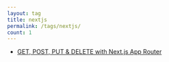 ```yaml
---
layout: tag
title: nextjs
permalink: /tags/nextjs/
count: 1
---
```


- [GET, POST, PUT & DELETE with Next.js App Router](https://spencerlepine.github.io/blog/get-post-put-delete-with-next-js-app-router)
